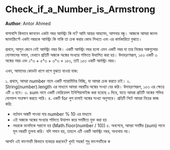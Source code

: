 # Check_if_a_Number_is_Armstrong

**Author**: Antor Ahmed


বাসাবাসি কিভাবে জানবেন একটা নম্বর আর্মস্ট্রং কি না? আমি আন্তর আহমেদ, আপনার বন্ধু। আজকে আমরা জানব জাভাস্ক্রিপ্টে একটা নম্বরকে আর্মস্ট্রং কি নাকি তা চেক করার কোড লিখতে এবং এর কার্যকারিতা বুঝতে।

প্রথমে, আসুন জেনে নেই আর্মস্ট্রং নম্বর কি। একটি আর্মস্ট্রং নম্বর হলো এমন একটি নম্বর যা তার নিজের অঙ্কগুলোর যোগফলের সমান, যেখানে প্রতিটি অঙ্ককে অঙ্কের সংখ্যার শক্তিতে উত্থাপিত করা হয়। উদাহরণস্বরূপ, ১৫৩ একটি ৩ অঙ্কের নম্বর এবং ১^৩ + ৫^৩ + ৩^৩ = ১৫৩, তাই ১৫৩ একটি আর্মস্ট্রং নম্বর।

এখন, আমাদের কোডটা ধাপে ধাপে বুঝতে যাওয়া যাক:

১. প্রথমে, আমরা number নামে একটি প্যারামিটার নিচ্ছি, যা আমরা চেক করতে চাই।
২. String(number).length এর মাধ্যমে আমরা নম্বরটির অঙ্কের সংখ্যা বের করি। উদাহরণস্বরূপ, ১৫৩ এর ক্ষেত্রে এটি ৩ হবে।
৩. sum নামে একটি ভেরিয়েবল ইনিশিয়ালাইজ করা হয়েছে ০ দিয়ে, যাতে আমরা প্রতিটি অঙ্কের শক্তির যোগফল সংরক্ষণ করতে পারি।
৪. একটি for লুপ চালাই অঙ্কের সংখ্যা অনুসারে। প্রতিটি পিটে আমরা নিচের কাজ করি:
   - বর্তমান অঙ্কটি পাওয়া যায় number % 10 এর মাধ্যমে
   - এই অঙ্ককে অঙ্কের সংখ্যার শক্তিতে উত্থাপন করে সমষ্টিতে যুক্ত করা হয়
   - নম্বরকে ডানদিকে সরানো হয় (Math.floor(number / 10))
৫. অবশেষে, আমরা সমষ্টির (sum) সাথে মূল নম্বরটি তুলনা করি। যদি সমান হয়, তাহলে এটি একটি আর্মস্ট্রং নম্বর, অন্যথায় নয়।

আপনি এই ফাংশনটি কিভাবে ব্যবহার করবেন? খুবই সহজ! শুধু ফাংশনটিকে ক
